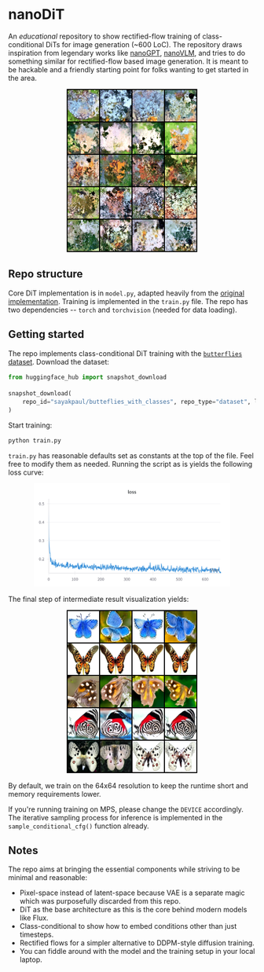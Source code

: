 # nanoDiT

An _educational_ repository to show rectified-flow training of class-conditional DiTs for image generation (~600 LoC). The repository draws inspiration from legendary works like [nanoGPT](https://github.com/karpathy/nanoGPT), [nanoVLM](https://github.com/huggingface/nanoVLM), and tries to do something similar for
rectified-flow based image generation. It is meant to be hackable and a friendly starting point for folks wanting to get started in the area.

<div align="center">
<img src="assets/output.gif"/>
</div>

## Repo structure

Core DiT implementation is in `model.py`, adapted heavily from the [original implementation](https://github.com/facebookresearch/DiT/blob/ed81ce2229091fd4ecc9a223645f95cf379d582b/models.py). Training is implemented in the `train.py` file. The repo has two dependencies -- `torch` and `torchvision` (needed for data loading).

## Getting started

The repo implements class-conditional DiT training with the [`butterflies` dataset](https://www.kaggle.com/datasets/phucthaiv02/butterfly-image-classification). Download the dataset:

```python
from huggingface_hub import snapshot_download

snapshot_download(
    repo_id="sayakpaul/butteflies_with_classes", repo_type="dataset", local_dir="butterflies"
)
```

Start training:

```bash
python train.py
```

`train.py` has reasonable defaults set as constants at the top of the file. Feel free to modify them as needed. Running the script as is yields the following loss curve:

<div align="center">
<img src="assets/loss.png" width=400/>
</div>

The final step of intermediate result visualization yields:

<div align="center">
<img src="assets/collage_output.png"/>
</div>

By default, we train on the 64x64 resolution to keep the runtime short and memory requirements lower.

If you're running training on MPS, please change the `DEVICE` accordingly. The iterative sampling process for inference is implemented in the `sample_conditional_cfg()` function already.

## Notes

The repo aims at bringing the essential components while striving to be minimal and reasonable:

* Pixel-space instead of latent-space because VAE is a separate magic which was purposefully discarded from this repo.
* DiT as the base architecture as this is the core behind modern models like Flux.
* Class-conditional to show how to embed conditions other than just timesteps.
* Rectified flows for a simpler alternative to DDPM-style diffusion training.
* You can fiddle around with the model and the training setup in your local laptop.
